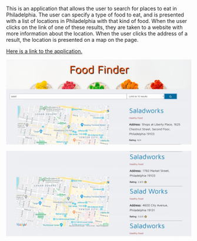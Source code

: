 This is an application that allows the user to search for places to eat in Philadelphia. The user can specify a type of food to eat, and is presented with a list of locations in Philadelphia with that kind of food. When the user clicks on the link of one of these results, they are taken to a website with more information about the location. When the user clicks the address of a result, the location is presented on a map on the page.

[Here is a link to the application.](https://ethanl150.github.io/FoodFinder/)

![Image of Food Finder application](food.png)

![Image of Food Finder application](finder.png)
